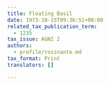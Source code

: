 ```yaml
---
title: Floating Basil
date: 1973-10-15T09:36:51+00:00
related_tax_publication_term:
  - 1235
tax_issue: AGNI 2
authors:
  - profile/rosinante.md
tax_format: Print
translators: []

---
```

